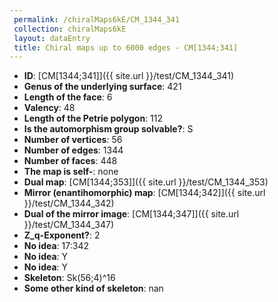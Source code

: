 ```yaml
--- 
 permalink: /chiralMaps6kE/CM_1344_341 
 collection: chiralMaps6kE
 layout: dataEntry
 title: Chiral maps up to 6000 edges - CM[1344;341]
---
```


- **ID**: [CM[1344;341]]({{ site.url }}/test/CM_1344_341)
- **Genus of the underlying surface**: 421
- **Length of the face**: 6
- **Valency**: 48
- **Length of the Petrie polygon**: 112
- **Is the automorphism group solvable?**: S
- **Number of vertices**: 56
- **Number of edges**: 1344
- **Number of faces**: 448
- **The map is self-**: none
- **Dual map**: [CM[1344;353]]({{ site.url }}/test/CM_1344_353)
- **Mirror (enantihomorphic) map**: [CM[1344;342]]({{ site.url }}/test/CM_1344_342)
- **Dual of the mirror image**: [CM[1344;347]]({{ site.url }}/test/CM_1344_347)
- **Z_q-Exponent?**: 2
- **No idea**:  17:342
- **No idea**: Y
- **No idea**: Y
- **Skeleton**: Sk(56;4)^16
- **Some other kind of skeleton**: nan
